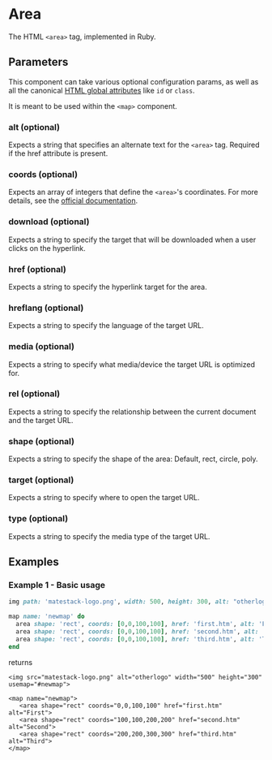 # Area

The HTML `<area>` tag, implemented in Ruby.

## Parameters

This component can take various optional configuration params, as well as all the canonical [HTML global attributes](https://www.w3schools.com/tags/ref_standardattributes.asp) like `id` or `class`.

It is meant to be used within the `<map>` component.

### alt \(optional\)

Expects a string that specifies an alternate text for the `<area>` tag. Required if the href attribute is present.

### coords \(optional\)

Expects an array of integers that define the `<area>`'s coordinates. For more details, see the [official documentation](https://www.w3schools.com/tags/att_area_coords.asp).

### download \(optional\)

Expects a string to specify the target that will be downloaded when a user clicks on the hyperlink.

### href \(optional\)

Expects a string to specify the hyperlink target for the area.

### hreflang \(optional\)

Expects a string to specify the language of the target URL.

### media \(optional\)

Expects a string to specify what media/device the target URL is optimized for.

### rel \(optional\)

Expects a string to specify the relationship between the current document and the target URL.

### shape \(optional\)

Expects a string to specify the shape of the area: Default, rect, circle, poly.

### target \(optional\)

Expects a string to specify where to open the target URL.

### type \(optional\)

Expects a string to specify the media type of the target URL.

## Examples

### Example 1 - Basic usage

```ruby
img path: 'matestack-logo.png', width: 500, height: 300, alt: "otherlogo",  usemap: "#newmap"

map name: 'newmap' do
  area shape: 'rect', coords: [0,0,100,100], href: 'first.htm', alt: 'First'
  area shape: 'rect', coords: [0,0,100,100], href: 'second.htm', alt: 'Second'
  area shape: 'rect', coords: [0,0,100,100], href: 'third.htm', alt: 'Third'
end
```

returns

```markup
<img src="matestack-logo.png" alt="otherlogo" width="500" height="300" usemap="#newmap">

<map name="newmap">
   <area shape="rect" coords="0,0,100,100" href="first.htm" alt="First">
   <area shape="rect" coords="100,100,200,200" href="second.htm" alt="Second">
   <area shape="rect" coords="200,200,300,300" href="third.htm" alt="Third">
</map>
```

